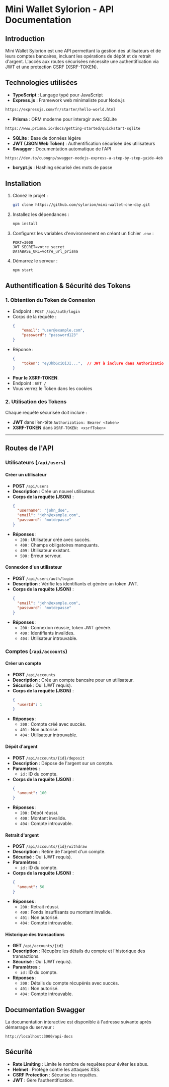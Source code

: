 # Mini Wallet Sylorion - API Documentation

## Introduction
Mini Wallet Sylorion est une API permettant la gestion des utilisateurs et de leurs comptes bancaires, incluant les opérations de dépôt et de retrait d'argent.  L'accès aux routes sécurisées nécessite une authentification via JWT et une protection CSRF (XSRF-TOKEN).


## Technologies utilisées

- **TypeScript** : Langage typé pour JavaScript
- **Express.js** : Framework web minimaliste pour Node.js
```bash 
https://expressjs.com/fr/starter/hello-world.html
 ```
- **Prisma** : ORM moderne pour interagir avec SQLite
```bash 
https://www.prisma.io/docs/getting-started/quickstart-sqlite
 ```
- **SQLite** : Base de données légère
- **JWT (JSON Web Token)** : Authentification sécurisée des utilisateurs
- **Swagger** : Documentation automatique de l'API
```bash 
https://dev.to/cuongnp/swagger-nodejs-express-a-step-by-step-guide-4ob
 ```
- **bcrypt.js** : Hashing sécurisé des mots de passe

## Installation
1. Clonez le projet :
   ```sh
   git clone https://github.com/sylorion/mini-wallet-one-day.git
   ```
2. Installez les dépendances :
   ```sh
   npm install
   ```
3. Configurez les variables d'environnement en créant un fichier `.env` :
   ```env
   PORT=3000
   JWT_SECRET=votre_secret
   DATABASE_URL=votre_url_prisma
   ```
4. Démarrez le serveur :
   ```sh
   npm start
   ```


## Authentification & Sécurité des Tokens
### 1️. Obtention du Token de Connexion
- Endpoint : `POST /api/auth/login`
- Corps de la requête :
  ```json
  {
      "email": "user@example.com",
      "password": "password123"
  }
  ```
- Réponse :
  ```json
  {
      "token": "eyJhbGciOiJI...",  // JWT à inclure dans Authorization
  }
  ```
- **Pour le XSRF-TOKEN**.
- Endpoint : `GET /`  
- Vous verrez le Token dans les cookies

### 2️. Utilisation des Tokens
Chaque requête sécurisée doit inclure :
- **JWT** dans l’en-tête `Authorization: Bearer <token>`
- **XSRF-TOKEN** dans `XSRF-TOKEN: <xsrfToken>`

---

## Routes de l'API
### Utilisateurs (`/api/users`)

#### Créer un utilisateur
- **POST** `/api/users`
- **Description** : Crée un nouvel utilisateur.
- **Corps de la requête (JSON)** :
  ```json
  {
    "username": "john_doe",
    "email": "john@example.com",
    "password": "motdepasse"
  }
  ```
- **Réponses** :
  - `200` : Utilisateur créé avec succès.
  - `400` : Champs obligatoires manquants.
  - `409` : Utilisateur existant.
  - `500` : Erreur serveur.

#### Connexion d'un utilisateur
- **POST** `/api/users/auth/login`
- **Description** : Vérifie les identifiants et génère un token JWT.
- **Corps de la requête (JSON)** :
  ```json
  {
    "email": "john@example.com",
    "password": "motdepasse"
  }
  ```
- **Réponses** :
  - `200` : Connexion réussie, token JWT généré.
  - `400` : Identifiants invalides.
  - `404` : Utilisateur introuvable.

### Comptes (`/api/accounts`)

#### Créer un compte
- **POST** `/api/accounts`
- **Description** : Crée un compte bancaire pour un utilisateur.
- **Sécurisé** : Oui (JWT requis).
- **Corps de la requête (JSON)** :
  ```json
  {
    "userId": 1
  }
  ```
- **Réponses** :
  - `200` : Compte créé avec succès.
  - `401` : Non autorisé.
  - `404` : Utilisateur introuvable.

#### Dépôt d'argent
- **POST** `/api/accounts/{id}/deposit`
- **Description** : Dépose de l'argent sur un compte.
- **Paramètres** :
  - `id` : ID du compte.
- **Corps de la requête (JSON)** :
  ```json
  {
    "amount": 100
  }
  ```
- **Réponses** :
  - `200` : Dépôt réussi.
  - `400` : Montant invalide.
  - `404` : Compte introuvable.

#### Retrait d'argent
- **POST** `/api/accounts/{id}/withdraw`
- **Description** : Retire de l'argent d'un compte.
- **Sécurisé** : Oui (JWT requis).
- **Paramètres** :
  - `id` : ID du compte.
- **Corps de la requête (JSON)** :
  ```json
  {
    "amount": 50
  }
  ```
- **Réponses** :
  - `200` : Retrait réussi.
  - `400` : Fonds insuffisants ou montant invalide.
  - `401` : Non autorisé.
  - `404` : Compte introuvable.

#### Historique des transactions
- **GET** `/api/accounts/{id}`
- **Description** : Récupère les détails du compte et l'historique des transactions.
- **Sécurisé** : Oui (JWT requis).
- **Paramètres** :
  - `id` : ID du compte.
- **Réponses** :
  - `200` : Détails du compte récupérés avec succès.
  - `401` : Non autorisé.
  - `404` : Compte introuvable.

## Documentation Swagger
La documentation interactive est disponible à l'adresse suivante après démarrage du serveur :
```
http://localhost:3000/api-docs
```

## Sécurité
- **Rate Limiting** : Limite le nombre de requêtes pour éviter les abus.
- **Helmet** : Protège contre les attaques XSS.
- **CSRF Protection** : Sécurise les requêtes.
- **JWT** : Gère l'authentification.


